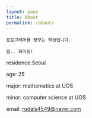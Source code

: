 ```yaml
---
layout: page
title: About
permalink: /about/
---
```


```
프로그래머를 꿈꾸는 학생입니다.

음.. 화이팅!
```

residence:Seoul

age: 25

major: mathematics at UOS

minor: computer science at UOS

email: rudals4549@naver.com
